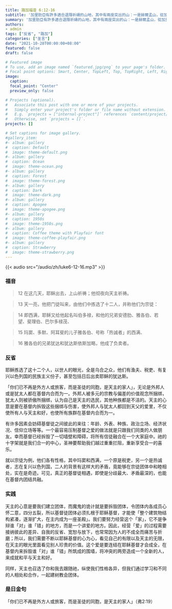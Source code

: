 ```yaml
---
title: 路加福音 6:12-16
subtitle: '加里肋亞有許多適合退隱祈禱的山地，其中有兩座突出的山：一是赫爾孟山，從加里肋亞海的東北角上聳起；另一座是大博爾山，在加里肋亞海南邊，由納匝肋和依次勒耳平原就可看到。兩座山自古就是祈禱的地方（詠89:13）。耶穌在山上徹夜祈禱，這突顯揀選十二位宗徒的意義重大。一如舊約天主子民以以色列十二支派為代表，同樣，新約天主子民以十二宗徒為首，由耶穌那裡接受特別的權柄與權威。如今，宗徒們早已不在，但宗徒們的使命卻在歷史的傳承中繼續。我如何為這使命添磚加瓦？'
summary: '加里肋亞有許多適合退隱祈禱的山地，其中有兩座突出的山：一是赫爾孟山，從加里肋亞海的東北角上聳起；另一座是大博爾山，在加里肋亞海南邊，由納匝肋和依次勒耳平原就可看到。兩座山自古就是祈禱的地方（詠89:13）。耶穌在山上徹夜祈禱，這突顯揀選十二位宗徒的意義重大。一如舊約天主子民以以色列十二支派為代表，同樣，新約天主子民以十二宗徒為首，由耶穌那裡接受特別的權柄與權威。如今，宗徒們早已不在，但宗徒們的使命卻在歷史的傳承中繼續。我如何為這使命添磚加瓦？'
authors:
- admin
tags: ["反省", "路加"]
categories: ["圣言"]
date: "2021-10-28T00:00:00+08:00"
featured: false
draft: false

# Featured image
# To use, add an image named `featured.jpg/png` to your page's folder.
# Focal point options: Smart, Center, TopLeft, Top, TopRight, Left, Right, BottomLeft, Bottom, BottomRight
image:
  caption:
  focal_point: "Center"
  preview_only: false

# Projects (optional).
#   Associate this post with one or more of your projects.
#   Simply enter your project's folder or file name without extension.
#   E.g. `projects = ["internal-project"]` references `content/project/deep-learning/index.md`.
#   Otherwise, set `projects = []`.
projects: []

# Set captions for image gallery.
#gallery_item:
#- album: gallery
#  caption: Default
#  image: theme-default.png
#- album: gallery
#  caption: Ocean
#  image: theme-ocean.png
#- album: gallery
#  caption: Forest
#  image: theme-forest.png
#- album: gallery
#  caption: Dark
#  image: theme-dark.png
#- album: gallery
#  caption: Apogee
#  image: theme-apogee.png
#- album: gallery
#  caption: 1950s
#  image: theme-1950s.png
#- album: gallery
#  caption: Coffee theme with Playfair font
#  image: theme-coffee-playfair.png
#- album: gallery
#  caption: Strawberry
#  image: theme-strawberry.png
---
```


{{< audio src="/audio/zh/luke6-12-16.mp3" >}}

### 福音
> 12 在这几天，耶稣出去，上山祈祷；他彻夜向天主祈祷。

> 13 天一亮，他把门徒叫来，由他们中拣选了十二人，并称他们为宗徒：

> 14 即西满，耶稣又给他起名叫伯多禄，和他的兄弟安德肋、雅各伯、若望、斐理伯、巴尔多禄茂、

> 15 玛窦、多默、阿耳斐的儿子雅各伯、号称「热诚者」的西满、

> 16 雅各伯的兄弟犹达和犹达斯依斯加略，他成了负卖者。

### 反省
耶稣拣选了这十二个人，以世人的眼光，全是乌合之众，他们有渔夫、税吏、有复兴以色列国的民族主义份子，甚至包括日后出卖耶稣的犹达斯。

「你们已不再是外方人或旅客，而是圣徒的同胞，是天主的家人」，无论是外邦人或是犹太人都在基督内合而为一。外邦人被多元的宗教与偏差的价值观念所捆绑，犹太人则被骄傲所捆绑，认为自己是天主的选民，其他种族都是不洁的。天主的心意是要在基督内拆毁这些捆绑与伤害，使外邦人与犹太人都回到天父的爱里，不仅使所有人与天主和好，也使所有族群在基督内合而为一。

有许多因素会妨碍基督徒之间彼此的来往：年龄、外表、种族、政治立场、经济状况、信仰立场等等。一个最容易压制基督之爱的做法就是只跟我们同类的人做朋友。幸而基督已经拆毁了一切墙壁和障碍，将所有信徒融合在一个大家庭中。祂的十字架就是我们合一的中心，圣神要帮助我们越过重重拦阻，重新享受合一的喜乐。

就以宗徒为例，他们各有性格，其中玛窦和西满，一个原是税吏，另一个是热诚者，志在复兴以色列国，二人的背景有这样大的矛盾，竟能够在宗徒团体中和睦相处，实在是奇迹。可见，真正的基督徒相遇，即使是分歧最大、矛盾最深的，也能在基督内团结共融。

### 实践
天主的心意是要我们建立团体，而魔鬼的诡计就是要拆毁团体，令团体内各成员心怀二意，四分五裂，所以基督徒团体必须扎根于耶稣基督，才能使「整个建筑物结构紧凑，逐渐扩大，在主内成为一座圣殿」。我们要努力经营这个「家」，它不是争辩谁「对」谁「错」的地方，而是一个讲爱的地方。因此，经营「爱」的过程需要接纳彼此的差异、自我的反省、宽恕与放下，也常常因为人的不成全而痛苦与折磨；所以，我们需要不断以耶稣基督的心为心，看见自己的有限以及天主的无限，在天主的眼光里面看见别人珍贵的价值。这个爱是要连结在耶稣基督才会成全，在基督内来拆毁谁「对」谁「错」所筑成的围墙，将冲突的两旁造成一个全新的人，来成就和平与天主和好。

同样，天主也召选了你和我去跟随祂，纵使我们性格各异，但我们通过学习和不同的人相处和合作，一起建树教会团体。

### 是日金句
「你们已不再是外方人或旅客，而是圣徒的同胞，是天主的家人」（弗2:19）
